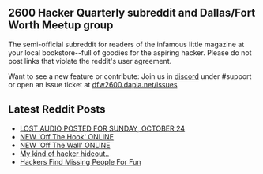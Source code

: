 ## 2600 Hacker Quarterly subreddit and Dallas/Fort Worth Meetup group
The semi-official subreddit for readers of the infamous little magazine at your local bookstore--full of goodies for the aspiring hacker. Please do not post links that violate the reddit's user agreement.

Want to see a new feature or contribute: 
Join us in [discord](https://dfw2600.dapla.net/chat) under #support or open an issue ticket at [dfw2600.dapla.net/issues](https://dfw2600.dapla.net/issues)

## Latest Reddit Posts
<!-- BLOG-POST-LIST:START -->
- [LOST AUDIO POSTED FOR SUNDAY, OCTOBER 24](https://2600.com/content/lost-audio-posted-sunday-october-24)
- [NEW 'Off The Hook' ONLINE](https://2600.com/hook/20-10-2021)
- [NEW 'Off The Wall' ONLINE](https://2600.com/wall/19-10-2021)
- [My kind of hacker hideout..](https://www.reddit.com/r/2600/comments/q3cpe8/my_kind_of_hacker_hideout/)
- [Hackers Find Missing People For Fun](https://www.reddit.com/r/2600/comments/ps6utj/hackers_find_missing_people_for_fun/)
<!-- BLOG-POST-LIST:END -->
